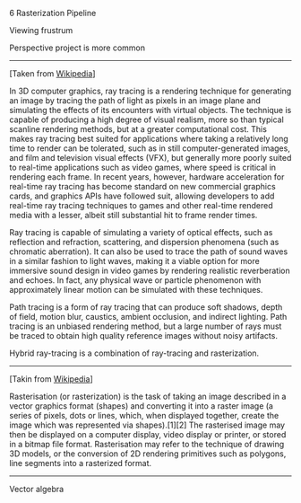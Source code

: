 6 Rasterization Pipeline

Viewing frustrum

Perspective project is more common

---

[Taken from [Wikipedia](<https://en.wikipedia.org/wiki/Ray_tracing_(graphics)>)]

In 3D computer graphics, ray tracing is a rendering technique for generating an image by tracing the path of light as pixels in an image plane and simulating the effects of its encounters with virtual objects. The technique is capable of producing a high degree of visual realism, more so than typical scanline rendering methods, but at a greater computational cost. This makes ray tracing best suited for applications where taking a relatively long time to render can be tolerated, such as in still computer-generated images, and film and television visual effects (VFX), but generally more poorly suited to real-time applications such as video games, where speed is critical in rendering each frame. In recent years, however, hardware acceleration for real-time ray tracing has become standard on new commercial graphics cards, and graphics APIs have followed suit, allowing developers to add real-time ray tracing techniques to games and other real-time rendered media with a lesser, albeit still substantial hit to frame render times.

Ray tracing is capable of simulating a variety of optical effects, such as reflection and refraction, scattering, and dispersion phenomena (such as chromatic aberration). It can also be used to trace the path of sound waves in a similar fashion to light waves, making it a viable option for more immersive sound design in video games by rendering realistic reverberation and echoes. In fact, any physical wave or particle phenomenon with approximately linear motion can be simulated with these techniques.

Path tracing is a form of ray tracing that can produce soft shadows, depth of field, motion blur, caustics, ambient occlusion, and indirect lighting. Path tracing is an unbiased rendering method, but a large number of rays must be traced to obtain high quality reference images without noisy artifacts.

Hybrid ray-tracing is a combination of ray-tracing and rasterization.

---

[Takin from [Wikipedia](https://en.wikipedia.org/wiki/Rasterisation)]

Rasterisation (or rasterization) is the task of taking an image described in a vector graphics format (shapes) and converting it into a raster image (a series of pixels, dots or lines, which, when displayed together, create the image which was represented via shapes).[1][2] The rasterised image may then be displayed on a computer display, video display or printer, or stored in a bitmap file format. Rasterisation may refer to the technique of drawing 3D models, or the conversion of 2D rendering primitives such as polygons, line segments into a rasterized format.

---

Vector algebra
